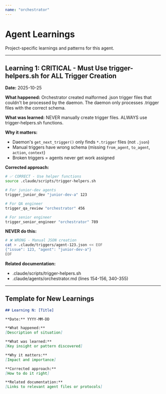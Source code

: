 ```yaml
---
name: "orchestrator"
---
```


# Agent Learnings

Project-specific learnings and patterns for this agent.

---

## Learning 1: CRITICAL - Must Use trigger-helpers.sh for ALL Trigger Creation

**Date:** 2025-10-25

**What happened:**
Orchestrator created malformed .json trigger files that couldn't be processed by the daemon. The daemon only processes .trigger files with the correct schema.

**What was learned:**
NEVER manually create trigger files. ALWAYS use trigger-helpers.sh functions.

**Why it matters:**
- Daemon's `get_next_trigger()` only finds `*.trigger` files (not `.json`)
- Manual triggers have wrong schema (missing `from_agent`, `to_agent`, `action`, `context`)
- Broken triggers = agents never get work assigned

**Corrected approach:**
```bash
# ✅ CORRECT - Use helper functions
source .claude/scripts/trigger-helpers.sh

# For junior-dev agents
trigger_junior_dev "junior-dev-a" 123

# For QA engineer
trigger_qa_review "orchestrator" 456

# For senior engineer
trigger_senior_engineer "orchestrator" 789
```

**NEVER do this:**
```bash
# ❌ WRONG - Manual JSON creation
cat > .claude/triggers/agent-123.json << EOF
{"issue": 123, "agent": "junior-dev-a"}
EOF
```

**Related documentation:**
- .claude/scripts/trigger-helpers.sh
- .claude/agents/orchestrator.md (lines 154-156, 340-355)

---

## Template for New Learnings

```markdown
## Learning N: [Title]

**Date:** YYYY-MM-DD

**What happened:**
[Description of situation]

**What was learned:**
[Key insight or pattern discovered]

**Why it matters:**
[Impact and importance]

**Corrected approach:**
[How to do it right]

**Related documentation:**
[Links to relevant agent files or protocols]
```
